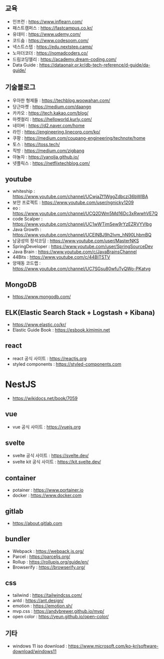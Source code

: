 ## 교육
- 인프런 : https://www.inflearn.com/
- 패스트캠퍼스 : https://fastcampus.co.kr/
- 유데미 : https://www.udemy.com/
- 코드숨 : https://www.codesoom.com/
- 넥스트스텝 : https://edu.nextstep.camp/
- 노마더코더 : https://nomadcoders.co/
- 드림코딩엘리 : https://academy.dream-coding.com/ 
- Data Guide : https://dataonair.or.kr/db-tech-reference/d-guide/da-guide/

## 기술블로그
- 우아한 형제들 : https://techblog.woowahan.com/
- 당근마켓 : https://medium.com/daangn
- 카카오 : https://tech.kakao.com/blog/
- 마켓컬리 : https://helloworld.kurly.com/
- 네이버 : https://d2.naver.com/home
- 라인 : https://engineering.linecorp.com/ko/
- 쿠팡 : https://medium.com/coupang-engineering/technote/home
- 토스 : https://toss.tech/
- 직방 : https://medium.com/zigbang
- 야놀자 : https://yanolja.github.io/
- 넷플릭스 : https://netflixtechblog.com/

## youtube
- whiteship : https://www.youtube.com/channel/UCwjaZf1WggZdbczi36bWlBA
- 보안 프로젝트 : https://www.youtube.com/user/ngnicky1209
- eo : https://www.youtube.com/channel/UCQ2DWm5Md16Dc3xRwwhVE7Q
- code Scalper : https://www.youtube.com/channel/UC1wWTimSew9rYzEZRVYVlbg
- Java Growth : https://www.youtube.com/channel/UCEINBJ9h2Ivm_hN90LhbmBQ
- 남궁성의 정석코딩 : https://www.youtube.com/user/MasterNKS
- SpringDeveloper : https://www.youtube.com/user/SpringSourceDev
- Java Brain : https://www.youtube.com/c/JavaBrainsChannel
- 44Bits : https://www.youtube.com/c/44BITSTV
- 양재동 코드랩 : https://www.youtube.com/channel/UC7SGsu80wfuTyQWo-PKatvg

## MongoDB
- https://www.mongodb.com/

## ELK(Elastic Search Stack + Logstash + Kibana)
- https://www.elastic.co/kr/
- Elastic Guide Book : https://esbook.kimjmin.net

## react
- react 공식 사이트 : https://reactjs.org
- styled components : https://styled-components.com 

# NestJS
- https://wikidocs.net/book/7059

## vue
- vue 공식 사이트 : https://vuejs.org

## svelte
- svelte 공식 사이트 : https://svelte.dev/
- svelte kit 공식 사이트 : https://kit.svelte.dev/

## container
- potainer : https://www.portainer.io
- docker : https://www.docker.com

## gitlab
- https://about.gitlab.com

## bundler
- Webpack : https://webpack.js.org/
- Parcel : https://parceljs.org/
- Rollup : https://rollupjs.org/guide/en/
- Browserify : https://browserify.org/

## css
- tailwind : https://tailwindcss.com/
- antd : https://ant.design/
- emotion : https://emotion.sh/
- mvp.css : https://andybrewer.github.io/mvp/
- open color : https://yeun.github.io/open-color/

## 기타
- windows 11 iso download : https://www.microsoft.com/ko-kr/software-download/windows11
